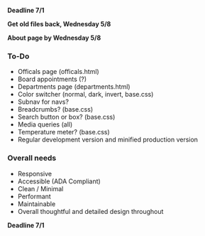 **Deadline 7/1**

**Get old files back, Wednesday 5/8**

**About page by Wednesday 5/8**

### To-Do
- Officals page (officals.html)
- Board appointments (?)
- Departments page (departments.html)
- Color switcher (normal, dark, invert, base.css)
- Subnav for navs?
- Breadcrumbs? (base.css)
- Search button or box? (base.css)
- Media queries (all)
- Temperature meter? (base.css)
- Regular development version and minified production version

### Overall needs
- Responsive
- Accessible (ADA Compliant)
- Clean / Minimal
- Performant
- Maintainable
- Overall thoughtful and detailed design throughout

**Deadline 7/1**
